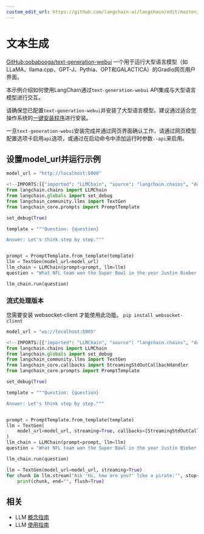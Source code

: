 ```yaml
---
custom_edit_url: https://github.com/langchain-ai/langchain/edit/master/docs/docs/integrations/llms/textgen.ipynb
---
```

# 文本生成

[GitHub:oobabooga/text-generation-webui](https://github.com/oobabooga/text-generation-webui) 一个用于运行大型语言模型（如LLaMA、llama.cpp、GPT-J、Pythia、OPT和GALACTICA）的Gradio网页用户界面。

本示例介绍如何使用LangChain通过`text-generation-webui` API集成与大型语言模型进行交互。

请确保您已配置`text-generation-webui`并安装了大型语言模型。建议通过适合您操作系统的[一键安装程序](https://github.com/oobabooga/text-generation-webui#one-click-installers)进行安装。

一旦`text-generation-webui`安装完成并通过网页界面确认工作，请通过网页模型配置选项卡启用`api`选项，或通过在启动命令中添加运行时参数`--api`来启用。

## 设置model_url并运行示例


```python
model_url = "http://localhost:5000"
```


```python
<!--IMPORTS:[{"imported": "LLMChain", "source": "langchain.chains", "docs": "https://python.langchain.com/api_reference/langchain/chains/langchain.chains.llm.LLMChain.html", "title": "TextGen"}, {"imported": "set_debug", "source": "langchain.globals", "docs": "https://python.langchain.com/api_reference/langchain/globals/langchain.globals.set_debug.html", "title": "TextGen"}, {"imported": "TextGen", "source": "langchain_community.llms", "docs": "https://python.langchain.com/api_reference/community/llms/langchain_community.llms.textgen.TextGen.html", "title": "TextGen"}, {"imported": "PromptTemplate", "source": "langchain_core.prompts", "docs": "https://python.langchain.com/api_reference/core/prompts/langchain_core.prompts.prompt.PromptTemplate.html", "title": "TextGen"}]-->
from langchain.chains import LLMChain
from langchain.globals import set_debug
from langchain_community.llms import TextGen
from langchain_core.prompts import PromptTemplate

set_debug(True)

template = """Question: {question}

Answer: Let's think step by step."""


prompt = PromptTemplate.from_template(template)
llm = TextGen(model_url=model_url)
llm_chain = LLMChain(prompt=prompt, llm=llm)
question = "What NFL team won the Super Bowl in the year Justin Bieber was born?"

llm_chain.run(question)
```

### 流式处理版本

您需要安装 websocket-client 才能使用此功能。
`pip install websocket-client`


```python
model_url = "ws://localhost:5005"
```


```python
<!--IMPORTS:[{"imported": "LLMChain", "source": "langchain.chains", "docs": "https://python.langchain.com/api_reference/langchain/chains/langchain.chains.llm.LLMChain.html", "title": "TextGen"}, {"imported": "set_debug", "source": "langchain.globals", "docs": "https://python.langchain.com/api_reference/langchain/globals/langchain.globals.set_debug.html", "title": "TextGen"}, {"imported": "TextGen", "source": "langchain_community.llms", "docs": "https://python.langchain.com/api_reference/community/llms/langchain_community.llms.textgen.TextGen.html", "title": "TextGen"}, {"imported": "StreamingStdOutCallbackHandler", "source": "langchain_core.callbacks", "docs": "https://python.langchain.com/api_reference/core/callbacks/langchain_core.callbacks.streaming_stdout.StreamingStdOutCallbackHandler.html", "title": "TextGen"}, {"imported": "PromptTemplate", "source": "langchain_core.prompts", "docs": "https://python.langchain.com/api_reference/core/prompts/langchain_core.prompts.prompt.PromptTemplate.html", "title": "TextGen"}]-->
from langchain.chains import LLMChain
from langchain.globals import set_debug
from langchain_community.llms import TextGen
from langchain_core.callbacks import StreamingStdOutCallbackHandler
from langchain_core.prompts import PromptTemplate

set_debug(True)

template = """Question: {question}

Answer: Let's think step by step."""


prompt = PromptTemplate.from_template(template)
llm = TextGen(
    model_url=model_url, streaming=True, callbacks=[StreamingStdOutCallbackHandler()]
)
llm_chain = LLMChain(prompt=prompt, llm=llm)
question = "What NFL team won the Super Bowl in the year Justin Bieber was born?"

llm_chain.run(question)
```


```python
llm = TextGen(model_url=model_url, streaming=True)
for chunk in llm.stream("Ask 'Hi, how are you?' like a pirate:'", stop=["'", "\n"]):
    print(chunk, end="", flush=True)
```


## 相关

- LLM [概念指南](/docs/concepts/#llms)
- LLM [使用指南](/docs/how_to/#llms)
